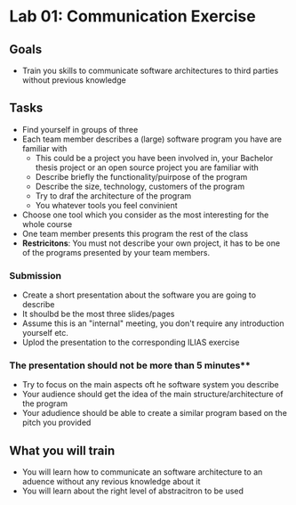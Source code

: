 # Lab 01: Communication Exercise  

## Goals
* Train you skills to communicate software architectures to third parties without previous knowledge

## Tasks
* Find yourself in groups of three 
* Each team member describes a (large) software program you have are familiar with 
    * This could be a project you have been involved in, your Bachelor thesis project or an open source project you are familiar with
    * Describe briefly the functionality/puirpose of the program 
    * Describe the size, technology, customers of the program 
    * Try to draf the architecture of the program
    * You whatever tools you feel convinient 
* Choose one tool which you consider as the most interesting for the whole course 
* One team member presents this program the rest of the class
* **Restricitons**: You must not describe your own project, it has to be one of the programs presented by your team members. 

### Submission

* Create a short presentation about the software you are going to describe 
* It shoulbd be the most three slides/pages
* Assume this is an "internal" meeting, you don't require any introduction yourself etc. 
* Uplod the presentation to the corresponding ILIAS exercise

### The presentation should not be more than 5 minutes** 
* Try to focus on the main aspects oft he software system you describe 
* Your audience should get the idea of the main structure/architecture of the program 
* Your adudience should be able to create a similar program based on the pitch you provided

## What you will train
* You will learn how to communicate an software architecture to an aduence without any revious knowledge about it 
* You will learn about the right level of abstracitron to be used 
